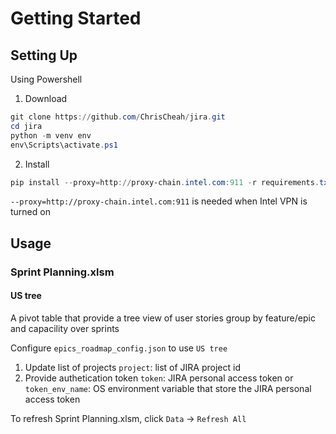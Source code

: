 # Getting Started


## Setting Up
Using Powershell
1. Download
``` powershell
git clone https://github.com/ChrisCheah/jira.git
cd jira
python -m venv env
env\Scripts\activate.ps1
```
2. Install  
``` powershell
pip install --proxy=http://proxy-chain.intel.com:911 -r requirements.txt
```
`--proxy=http://proxy-chain.intel.com:911` is needed when Intel VPN is turned on   

## Usage
### Sprint Planning.xlsm
#### US tree
A pivot table that provide a tree view of user stories group by feature/epic and capacility over sprints

Configure `epics_roadmap_config.json` to use `US tree`   
1. Update list of projects
`project`: list of JIRA project id
2. Provide authetication token
`token`: JIRA personal access token 
or 
`token_env_name`: OS environment variable that store the JIRA personal access token

To refresh Sprint Planning.xlsm, click `Data` -> `Refresh All`





